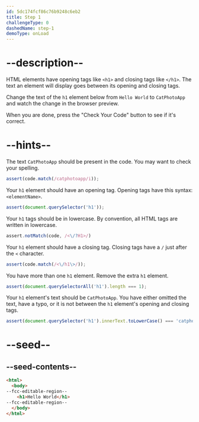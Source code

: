 ```yaml
---
id: 5dc174fcf86c76b9248c6eb2
title: Step 1
challengeType: 0
dashedName: step-1
demoType: onLoad
---
```


# --description--

HTML elements have opening tags like `<h1>` and closing tags like `</h1>`. The text an element will display goes between its opening and closing tags.

Change the text of the `h1` element below from `Hello World` to `CatPhotoApp` and watch the change in the browser preview.

When you are done, press the "Check Your Code" button to see if it's correct.

# --hints--

The text `CatPhotoApp` should be present in the code. You may want to check your spelling.

```js
assert(code.match(/catphotoapp/i));
```

Your `h1` element should have an opening tag. Opening tags have this syntax: `<elementName>`.

```js
assert(document.querySelector('h1'));
```

Your `h1` tags should be in lowercase. By convention, all HTML tags are written in lowercase.

```js
assert.notMatch(code, /<\/?H1>/)
```

Your `h1` element should have a closing tag. Closing tags have a `/` just after the `<` character.

```js
assert(code.match(/<\/h1\>/));
```

You have more than one `h1` element. Remove the extra `h1` element.

```js
assert(document.querySelectorAll('h1').length === 1);
```

Your `h1` element's text should be `CatPhotoApp`. You have either omitted the text, have a typo, or it is not between the `h1` element's opening and closing tags.

```js
assert(document.querySelector('h1').innerText.toLowerCase() === 'catphotoapp');
```

# --seed--

## --seed-contents--

```html
<html>
  <body>
--fcc-editable-region--
    <h1>Hello World</h1>
--fcc-editable-region--
  </body>
</html>
```

